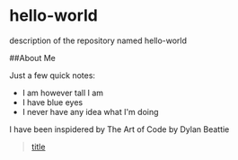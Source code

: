 # hello-world
description of the repository named hello-world

##About Me

Just a few quick notes:
  - I am however tall I am
  - I have blue eyes 
  - I never have any idea what I'm doing
  
I have been inspidered by The Art of Code by Dylan Beattie
  > [title](https://www.youtube.com/watch?v=6avJHaC3C2U)

